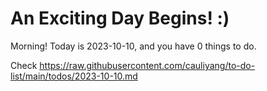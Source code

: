 # An Exciting Day Begins! :)

Morning! Today is 2023-10-10, and you have 0 things to do.

Check https://raw.githubusercontent.com/cauliyang/to-do-list/main/todos/2023-10-10.md
